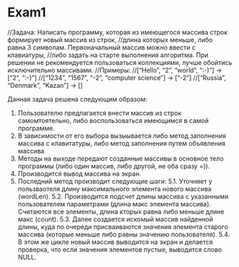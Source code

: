 # Exam1

//Задача: Написать программу, которая из имеющегося массива строк формирует новый массив из строк,
//длина которых меньше, либо равна 3 символам. Первоначальный массив можно ввести с клавиатуры, 
//либо задать на старте выполнения алгоритма. При решении не рекомендуется пользоваться коллекциями, лучше обойтись исключительно массивами.
//Примеры:
//[“Hello”, “2”, “world”, “:-)”] → [“2”, “:-)”]
//[“1234”, “1567”, “-2”, “computer science”] → [“-2”]
//[“Russia”, “Denmark”, “Kazan”] → []

Данная задача решена следующим образом:
1. Пользователю предлагается внести массив из строк самомтоятельно, либо воспользоваться имеющимся в самой программе.
2. В зависимости от его выбора вызыывается либо метод заполнения массива с клавитатуры, либо метод заполнения путем объявления массива
3. Методы на выходе передают созданные массивы в основное тело программы (либо один массив, либо другой, не оба сразу =)).
4. Производится вывод массива на экран.
5. Последний метод производит следующие шаги:
    5.1. Уточняет у пользваотеля длину максимального элемента нового массива (wordLen).
    5.2. Производится подсчет длины массива с указанными пользователем параметрами (длина макс элемента массива). Считаются все элементы, длина кторых равна либо меньше длине макс (count).
    5.3. Далее создается искомый массив найденной длины, куда по очереди присваиваются значения элемента старого массива (которые меньше либо равны значению пользователя).
    5.4. В этом же цикле новый массив выводится на экран и делается проверка, что если значения элементов пустые, выводится слово NULL.
    